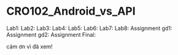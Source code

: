 # CRO102_Android_vs_API
Lab1:<done> <lms>
Lab2:<done><lms>
Lab3:<done><lms>
Lab4:<done><lms>
Lab5:<working><lms>
Lab6:<working><lms>
Lab7:<working><lms>
Lab8:<working><lms>
Assignment gd1:<done><lms>
Assignment gd2:<done><lms>
Assignment Final:<waiting>

cảm ơn vì đã xem!
